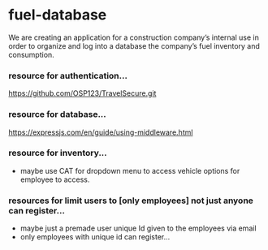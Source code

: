 # fuel-database
We are creating an application for a construction company’s internal use in order to organize and log into a database the company’s fuel inventory and consumption.



### resource for authentication...
https://github.com/OSP123/TravelSecure.git

### resource for database...
https://expressjs.com/en/guide/using-middleware.html

### resource for inventory...
- maybe use CAT for dropdown menu to access vehicle options for employee to access.

### resources for limit users to [only employees] not just anyone can register...
- maybe just a premade user unique Id given to the employees via email
- only employees with unique id can register...
